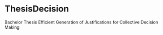 # ThesisDecision
Bachelor Thesis Efficient Generation of Justifications for Collective Decision Making
